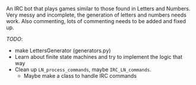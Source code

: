 An IRC bot that plays games similar to those found in Letters and Numbers.
Very messy and incomplete, the generation of letters and numbers needs work.
Also commenting, lots of commenting needs to be added and fixed up.

*TODO*:
* make LettersGenerator (generators.py)
* Learn about finite state machines and try to implement the logic that way
* Clean up `LN_process_commands`, maybe `IRC_LN_commands`.
    * Maybe make a class to handle IRC commands
